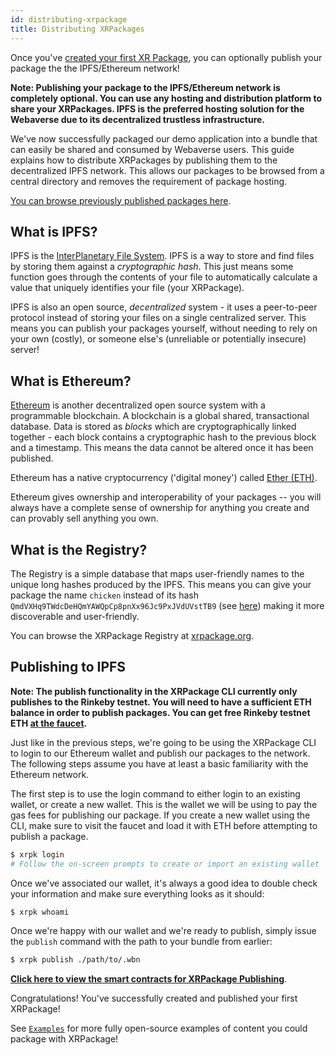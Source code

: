 ```yaml
---
id: distributing-xrpackage
title: Distributing XRPackages
---
```


Once you've [created your first XR Package](./2-creating-an-xrpk.md), you can optionally publish your package the the IPFS/Ethereum network!

**Note: Publishing your package to the IPFS/Ethereum network is completely optional. You can use any hosting and distribution platform to share your XRPackages. IPFS is the preferred hosting solution for the Webaverse due to its decentralized trustless infrastructure.**

We've now successfully packaged our demo application into a bundle that can easily be shared and consumed by Webaverse users. This guide explains how to distribute XRPackages by publishing them to the decentralized IPFS network. This allows our packages to be browsed from a central directory and removes the requirement of package hosting.

<a href="https://xrpackage.org/browse.html" target="_blank" rel="noopener noreferrer">You can browse previously published packages here</a>.

## What is IPFS?

IPFS is the <a href="https://ipfs.io/" target="_blank" rel="noopener noreferrer">InterPlanetary File System</a>. IPFS is a way to store and find files by storing them against a _cryptographic hash_. This just means some function goes through the contents of your file to automatically calculate a value that uniquely identifies your file (your XRPackage).

IPFS is also an open source, _decentralized_ system - it uses a peer-to-peer protocol instead of storing your files on a single centralized server. This means you can publish your packages yourself, without needing to rely on your own (costly), or someone else's (unreliable or potentially insecure) server!

## What is Ethereum?

<a href="https://ethereum.org/" target="_blank" rel="noopener noreferrer">Ethereum</a> is another decentralized open source system with a programmable blockchain. A blockchain is a global shared, transactional database. Data is stored as _blocks_ which are cryptographically linked together - each block contains a cryptographic hash to the previous block and a timestamp. This means the data cannot be altered once it has been published.

Ethereum has a native cryptocurrency ('digital money') called <a href="https://ethereum.org/eth/" target="_blank" rel="noopener noreferrer">Ether (ETH)</a>.

Ethereum gives ownership and interoperability of your packages -- you will always have a complete sense of ownership for anything you create and can provably sell anything you own.

## What is the Registry?

The Registry is a simple database that maps user-friendly names to the unique long hashes produced by the IPFS. This means you can give your package the name `chicken` instead of its hash `QmdVXHq9TWdcDeHQmYAWQpCp8pnXx96Jc9PxJVdUVstTB9` (see <a href="https://xrpackage.org/inspect.html?p=chicken" target="_blank" rel="noopener noreferrer">here</a>) making it more discoverable and user-friendly.

You can browse the XRPackage Registry at <a href="https://xrpackage.org/browse.html" target="_blank" rel="noopener noreferrer">xrpackage.org</a>.

## Publishing to IPFS

**Note: The publish functionality in the XRPackage CLI currently only publishes to the Rinkeby testnet. You will need to have a sufficient ETH balance in order to publish packages. You can get free Rinkeby testnet ETH <a href="https://faucet.rinkeby.io/" target="_blank" rel="noopener noreferrer">at the faucet</a>.**

Just like in the previous steps, we're going to be using the XRPackage CLI to login to our Ethereum wallet and publish our packages to the network. The following steps assume you have at least a basic familiarity with the Ethereum network.

The first step is to use the login command to either login to an existing wallet, or create a new wallet. This is the wallet we will be using to pay the gas fees for publishing our package. If you create a new wallet using the CLI, make sure to visit the faucet and load it with ETH before attempting to publish a package.

```bash
$ xrpk login
# Follow the on-screen prompts to create or import an existing wallet
```

Once we've associated our wallet, it's always a good idea to double check your information and make sure everything looks as it should:

```bash
$ xrpk whoami
```

Once we're happy with our wallet and we're ready to publish, simply issue the `publish` command with the path to your bundle from earlier:

```bash
$ xrpk publish ./path/to/.wbn
```

**<a href="https://github.com/webaverse/contracts" target="_blank" rel="noopener noreferrer">Click here to view the smart contracts for XRPackage Publishing</a>**.

Congratulations! You've successfully created and published your first XRPackage!

See [`Examples`](./4-examples.md) for more fully open-source examples of content you could package with XRPackage!
